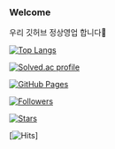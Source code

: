 ### Welcome
우리 깃허브 정상영업 합니다🔨

<!-- 
임시로 가려둠

![Anurag's GitHub stats](https://github-readme-stats.vercel.app/api?username=jwpark0625&show_icons=true&theme=tokyonight&layout=compact&locale=kr)
-->

[![Top Langs](https://github-readme-stats.vercel.app/api/top-langs/?username=jwpark0625&show_icons=true&theme=tokyonight&layout=compact&locale=kr)](https://github.com/anuraghazra/github-readme-stats)

[![Solved.ac profile](http://mazassumnida.wtf/api/generate_badge?boj=jwpark0625)](https://solved.ac/jwpark0625)

[![GitHub Pages](https://img.shields.io/badge/-GitHub%20Pages-6495ED?logo=Github)](https://jwpark0625.github.io/)

[![Followers](https://img.shields.io/github/followers/jwpark0625)](https://github.com/jwpark0625?tab=followers)

[![Stars](https://img.shields.io/github/stars/jwpark0625)](https://github.com/jwpark0625?tab=stars)

[![Hits](https://hits.seeyoufarm.com/api/count/incr/badge.svg?url=https%3A%2F%2Fgithub.com%2Fjwpark0625%2Fhit-counter&count_bg=%2379C83D&title_bg=%23555555&icon=&icon_color=%23E7E7E7&title=hits&edge_flat=false)]

